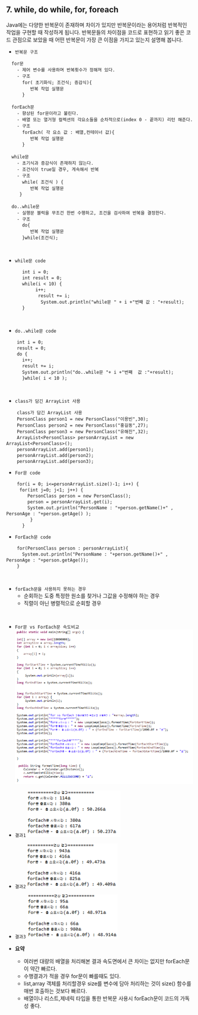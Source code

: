 ## 7. while, do while, for, foreach
  Java에는 다양한 반복문이 존재하며 차이가 있지만 반복문이라는 용어처럼 반복적인 작업을 구현할 때 작성하게 됩니다.
  반복문들의 차이점을 코드로 표현하고 읽기 좋은 코드 관점으로 보았을 때 어떤 반복문이 가장 큰 이점을 가지고 있는지 설명해 봅니다.

  + `반복문 구조`
```
  for문
    - 제어 변수를 사용하며 반복횟수가 정해져 있다.
    - 구조
      for( 초기화식; 조건식; 증감식){
         반복 작업 실행문
      }

  forEach문
    - 향상된 for문이라고 불린다.
    - 배열 또는 열거형 컬렉션의 각요소들을 순차적으로(index 0 - 끝까지) 리턴 해준다.
    - 구조
      forEach( 각 요소 값 : 배열,컨테이너 값){
         반복 작업 실행문
      }

  while문
    - 초기식과 증감식이 존재하지 않는다.
    - 조건식이 true일 경우, 게속해서 반복
    - 구조
      while( 조건식 ) {
         반복 작업 실행문
     }

  do..while문
    - 실행문 블럭을 무조건 한번 수행하고, 조건을 검사하여 반복을 결정한다.
    - 구조
      do{
         반복 작업 실행문
      }while(조건식);

```
<br>

   + `while문 code`
```
      int i = 0;
      int result = 0;
      while(i < 10) {
    	   i++;
    	    result += i;
    	     System.out.println("while문 " + i +"번째 값 : "+result);
      }
```
<br>

  + `do..while문 code`
```
    int i = 0;
    result = 0;
    do {
      i++;
      result += i;
      System.out.println("do..while문 "+ i +"번째  값 :"+result);
      }while( i < 10 );
```
<br>

  + `class가 담긴 ArrayList 사용`
```
    class가 담긴 ArrayList 사용
    PersonClass person1 = new PersonClass("이용빈",30);
    PersonClass person2 = new PersonClass("홍길동",27);
    PersonClass person3 = new PersonClass("유해진",32);
    ArrayList<PersonClass> personArrayList = new ArrayList<PersonClass>();
    personArrayList.add(person1);
    personArrayList.add(person2);
    personArrayList.add(person3);
```
  + `For문 code`
```
    for(i = 0; i<=personArrayList.size()-1; i++) {
  	 for(int j=0; j<1; j++) {
  		PersonClass person = new PersonClass();
  		person = personArrayList.get(i);
  		System.out.println("PersonName : "+person.getName()+" , PersonAge : "+person.getAge() );
      	 }
      }    
```

  + `ForEach문 code`
```
    for(PersonClass person : personArrayList){
      System.out.println("PersonName : "+person.getName()+" , PersonAge : "+person.getAge());
    }
```
<br>

  + `forEach문을 사용하지 못하는 경우`
    + 순회하는 도중 특정한 원소를 찾거나 그값을 수정해야 하는 경우
    + 직렬이 아닌 병렬적으로 순회할 경우
  <br>

+ `For문 vs ForEach문 속도비교`
  <img src="../pictures/7/LoopComparision1.PNG">
+ `결과1`
  <img src="../pictures/7/Loop1.PNG">
  <br>
+ `결과2`
  <img src="../pictures/7/Loop2.PNG">
  <br>
+ `결과3`
  <img src="../pictures/7/Loop3.PNG">
  <br>

+ **요약**
  + 여러번 대량의 배열을 처리해본 결과 속도면에서 큰 차이는 없지만 forEach문이 약간 빠르다.
  + 수행결과가 적을 경우 for문이 빠를때도 있다.
  + list,array 객체를 처리할경우 size를 변수에 담아 처리하는 것이 size() 함수를 매번 호출하는 것보다 빠르다.
  + 배열이나 리스트,제네릭 타입을 통한 반복문 사용시 forEach문이 코드의 가독성 좋다.
